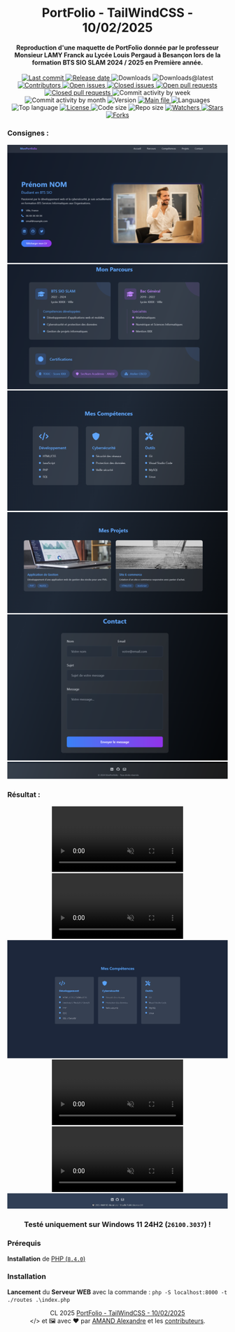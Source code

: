 <a name="top"></a>
<a name="readme-head"></a><div id="readme-head" align="center">
    <h1 id="readme-title">PortFolio - TailWindCSS - 10/02/2025</h1>
    <h4 id="readme-description">Reproduction d'une maquette de PortFolio donnée par le professeur Monsieur LAMY Franck au Lycée Louis Pergaud à Besançon lors de la formation BTS SIO SLAM 2024 / 2025 en Première année.</h4>
    <a id="readme-shield-last-commit" href="https://github.com/AmandAlexandrePro/portfolio-tailwindcss/commits/main">
        <img id="readme-shield-last-commit-img" src="https://img.shields.io/github/last-commit/AmandAlexandrePro/portfolio-tailwindcss" alt="Last commit" />
    </a>
    <a id="readme-shield-release-date" href="https://github.com/AmandAlexandrePro/portfolio-tailwindcss/releases/latest">
        <img id="readme-shield-release-date-img" src="https://img.shields.io/github/release-date/AmandAlexandrePro/portfolio-tailwindcss" alt="Release date" />
    </a>
    <a id="readme-shield-downloads">
        <img id="readme-shield-downloads-img" src="https://img.shields.io/github/downloads/AmandAlexandrePro/portfolio-tailwindcss/total" alt="Downloads" />
    </a>
    <a id="readme-shield-downloads-latest">
        <img id="readme-shield-downloads-latest-img" src="https://img.shields.io/github/downloads/AmandAlexandrePro/portfolio-tailwindcss/latest/total" alt="Downloads@latest" />
    </a>
    <a id="readme-shield-contributors" href="https://github.com/AmandAlexandrePro/portfolio-tailwindcss/graphs/contributors">
        <img id="readme-shield-contributors-img" src="https://img.shields.io/github/contributors/AmandAlexandrePro/portfolio-tailwindcss" alt="Contributors" />
    </a>
    <a id="readme-shield-open-issues" href="https://github.com/AmandAlexandrePro/portfolio-tailwindcss/issues?q=is%3Aopen+is%3Aissue">
        <img id="readme-shield-open-issues-img" src="https://img.shields.io/github/issues-raw/AmandAlexandrePro/portfolio-tailwindcss" alt="Open issues" />
    </a>
    <a id="readme-shield-closed-issues" href="https://github.com/AmandAlexandrePro/portfolio-tailwindcss/issues?q=is%3Aissue+is%3Aclosed">
        <img id="readme-shield-closed-issues-img" src="https://img.shields.io/github/issues-closed-raw/AmandAlexandrePro/portfolio-tailwindcss" alt="Closed issues" />
    </a>
    <a id="readme-shield-open-pull-requests" href="https://github.com/AmandAlexandrePro/portfolio-tailwindcss/pulls?q=is%3Aopen+is%3Apr">
        <img id="readme-shield-open-pull-requests-img" src="https://img.shields.io/github/issues-pr-raw/AmandAlexandrePro/portfolio-tailwindcss" alt="Open pull requests" />
    </a>
    <a id="readme-shield-closed-pull-requests" href="https://github.com/AmandAlexandrePro/portfolio-tailwindcss/pulls?q=is%3Apr+is%3Aclosed">
        <img id="readme-shield-closed-pull-requests-img" src="https://img.shields.io/github/issues-pr-closed-raw/AmandAlexandrePro/portfolio-tailwindcss" alt="Closed pull requests" />
    </a>
    <a id="readme-shield-commit-activity-by-week">
        <img id="readme-shield-commit-activity-by-week-img" src="https://img.shields.io/github/commit-activity/w/AmandAlexandrePro/portfolio-tailwindcss" alt="Commit activity by week" />
    </a>
    <a id="readme-shield-commit-activity-by-month">
        <img id="readme-shield-commit-activity-by-month-img" src="https://img.shields.io/github/commit-activity/m/AmandAlexandrePro/portfolio-tailwindcss" alt="Commit activity by month" />
    </a>
    <a id="readme-shield-version">
        <img id="readme-shield-version-img" src="https://img.shields.io/github/v/release/AmandAlexandrePro/portfolio-tailwindcss?label=version" alt="Version" />
    </a>
    <a id="readme-shield-main-file" href="./index.php">
        <img id="readme-shield-main-file-img" src="https://img.shields.io/badge/main-index.php-blue" alt="Main file" />
    </a>
    <a id="readme-shield-languages">
        <img id="readme-shield-languages-img" src="https://img.shields.io/github/languages/count/AmandAlexandrePro/portfolio-tailwindcss" alt="Languages" />
    </a>
    <a id="readme-shield-top-language">
        <img id="readme-shield-top-language-img" src="https://img.shields.io/github/languages/top/AmandAlexandrePro/portfolio-tailwindcss" alt="Top language" />
    </a>
    <a id="readme-shield-license" href="./LICENSE">
        <img id="readme-shield-license-img" src="https://img.shields.io/github/license/AmandAlexandrePro/portfolio-tailwindcss" alt="License" />
    </a>
    <a id="readme-shield-code-size">
        <img id="readme-shield-code-size-img" src="https://img.shields.io/github/languages/code-size/AmandAlexandrePro/portfolio-tailwindcss" alt="Code size" />
    </a>
    <a id="readme-shield-repo-size">
        <img id="readme-shield-repo-size-img" src="https://img.shields.io/github/repo-size/AmandAlexandrePro/portfolio-tailwindcss" alt="Repo size" />
    </a>
    <a id="readme-shield-watchers" href="https://github.com/AmandAlexandrePro/portfolio-tailwindcss/watchers">
        <img id="readme-shield-watchers-img" src="https://img.shields.io/github/watchers/AmandAlexandrePro/portfolio-tailwindcss" alt="Watchers" />
    </a>
    <a id="readme-shield-stars" href="https://github.com/AmandAlexandrePro/portfolio-tailwindcss/stargazers">
        <img id="readme-shield-stars-img" src="https://img.shields.io/github/stars/AmandAlexandrePro/portfolio-tailwindcss" alt="Stars" />
    </a>
    <a id="readme-shield-forks" href="https://github.com/AmandAlexandrePro/portfolio-tailwindcss/network/members">
        <img id="readme-shield-forks-img" src="https://img.shields.io/github/forks/AmandAlexandrePro/portfolio-tailwindcss" alt="Forks" />
    </a>
</div>
<a name="readme-body"></a><div id="readme-body">
    <a name="readme-body-guidelines"></a>
        <h3>Consignes :</h3>
        <div id="readme-body-guidelines" align="center">
            <img id="readme-body-guidelines-navbar-accueil" src="./assets/images/guidelines/Navbar+Accueil.png" alt="Navbar + Accueil" />
            <img id="readme-body-guidelines-parcours" src="./assets/images/guidelines/Parcours.png" alt="Parcours" />
            <img id="readme-body-guidelines-competences" src="./assets/images/guidelines/Competences.png" alt="Compétences" />
            <img id="readme-body-guidelines-projets" src="./assets/images/guidelines/Projets.png" alt="Projets" />
            <img id="readme-body-guidelines-contact" src="./assets/images/guidelines/Contact.png" alt="Contact" />
            <img id="readme-body-guidelines-footer" src="./assets/images/guidelines/Footer.png" alt="Footer" />
        </div>
    <a name="readme-body-preview"></a>
        <h3>Résultat :</h3>
        <div id="readme-body-preview" align="center">
            <video id="readme-body-preview-navbar-accueil" src="https://github.com/user-attachments/assets/7694a12a-81d0-46b2-9193-f19ac07a9ee5" srcset="./assets/images/preview/Navbar+Accueil.mp4" controls autoplay loop muted></video>
            <video id="readme-body-preview-parcours" src="https://github.com/user-attachments/assets/1002849e-de88-474c-bd21-d534f98850ea" srcset="./assets/images/preview/Parcours.mp4" controls autoplay loop muted></video>
            <img id="readme-body-preview-competences" src="./assets/images/preview/Competences.png" alt="Compétences" />
            <video id="readme-body-preview-projets" src="https://github.com/user-attachments/assets/0dedd2d0-9337-48b2-b993-877c3998396f" srcset="./assets/images/preview/Projets.mp4" controls autoplay loop muted></video>
            <video id="readme-body-preview-contact" src="https://github.com/user-attachments/assets/c33c18e7-dc02-49cb-83ef-d7b5139164c1" srcset="./assets/images/preview/Contact.mp4" controls autoplay loop muted></video>
            <img id="readme-body-preview-footer" src="./assets/images/preview/Footer.png" alt="Footer" />
        </div>
    <a name="readme-body-warnings"></a>
        <div align="center">
            <h3><strong>Testé uniquement sur Windows 11 24H2 (<code>26100.3037</code>) !</strong></h3>
        </div>
    <a name="readme-body-requirements"></a>
        <h3>Prérequis</h3>
        <p><strong>Installation</strong> de <a href="https://www.php.net/releases/8.4/fr.php" target="_blank">PHP (<code>8.4.0</code>)</a></p>
    <a name="readme-body-setup"></a>
        <h3>Installation</h3>
        <p><strong>Lancement</strong> du <strong>Serveur WEB</strong> avec la commande : <code>php -S localhost:8000 -t ./routes .\index.php</code></p>
</div>
<a name="readme-footer"></a><p id="readme-footer" align="center">CL 2025 <a id="readme-footer-repo" href="https://github.com/AmandAlexandrePro/portfolio-tailwindcss">PortFolio - TailWindCSS - 10/02/2025</a><br>&lt;/&gt; et 🖼 avec ❤ par <a id="readme-footer-author" href="https://github.com/AmandAlexandrePro">AMAND Alexandre</a> et les <a id="readme-footer-contributors" href="https://github.com/AmandAlexandrePro/portfolio-tailwindcss/graphs/contributors">contributeurs</a>.</p>
<a name="bottom"></a>
